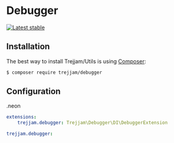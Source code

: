 Debugger
========

[![Latest stable](https://img.shields.io/packagist/v/trejjam/debugger.svg)](https://packagist.org/packages/trejjam/debugger)

Installation
------------

The best way to install Trejjam/Utils is using  [Composer](http://getcomposer.org/):

```sh
$ composer require trejjam/debugger
```

Configuration
-------------

.neon
```yml
extensions:
	trejjam.debugger: Trejjam\Debugger\DI\DebuggerExtension

trejjam.debugger:
	
```
